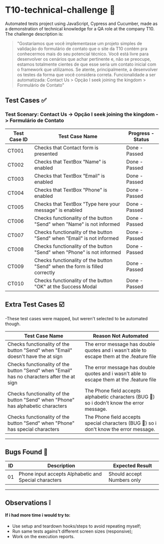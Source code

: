 # T10-technical-challenge :european_castle:

Automated tests project using JavaScript, Cypress and Cucumber, made as a demonstration of technical knowledge for a QA role at the company T10. The challenge description is:

> "Gostaríamos que você implementasse um projeto simples de validação do formulário de contato que o site da T10 contém pra conhecermos mais do seu potencial técnico. Você está livre para desenvolver os cenários que achar pertinente e, não se preocupe, estamos totalmente cientes de que esse seria um contato inicial com o framework que utilizamos. Se atente, principalmente, a desenvolver os testes da forma que você considera correta.
> Funcionalidade a ser automatizada: Contact Us > Opção I seek joining the kingdom > Formulário de Contato"

## Test Cases :white_check_mark:

### Test Scenary: Contact Us -> Opção I seek joining the kingdom -> Formulário de Contato

| Test Case ID | Test Case Name                                                              | Progress - Status |
| ------------ | --------------------------------------------------------------------------- | ----------------- |
| CT001        | Checks that Contact form is presented                                       | Done - Passed     |
| CT002        | Checks that TextBox "Name" is enabled                                       | Done - Passed     |
| CT003        | Checks that TextBox "Email" is enabled                                      | Done - Passed     |
| CT004        | Checks that TextBox "Phone" is enabled                                      | Done - Passed     |
| CT005        | Checks that TextBox "Type here your message" is enabled                     | Done - Passed     |
| CT006        | Checks functionality of the button "Send" when "Name" is not informed       | Done - Passed     |
| CT007        | Checks functionality of the button "Send" when "Email" is not informed      | Done - Passed     |
| CT008        | Checks functionality of the button "Send" when "Phone" is not informed      | Done - Passed     |
| CT009        | Checks functionality of the button "Send" when the form is filled correctly | Done - Passed     |
| CT010        | Checks functionality of the button "OK" at the Success Modal                 | Done - Passed     |

## Extra Test Cases :ballot_box_with_check:

-These test cases were mapped, but weren't selected to be automated though.

| Test Case Name                                                                             | Reason Not Automated                                                                          |
| ------------------------------------------------------------------------------------------ | --------------------------------------------------------------------------------------------- |
| Checks functionality of the button "Send" when "Email" doesn't have the at sign            | The error message has double quotes and i wasn't able to escape them at the .feature file     |
| Checks functionality of the button "Send" when "Email" has no characters after the at sign | The error message has double quotes and i wasn't able to escape them at the .feature file     |
| Checks functionality of the button "Send" when "Phone" has alphabetic characters           | The Phone field accepts alphabetic characters (BUG :bug:) so i dodn't know the error message. |
| Checks functionality of the button "Send" when "Phone" has special characters              | The Phone field accepts special characters (BUG :bug:) so i don't know the error message.    |

---

## Bugs Found :bug:

| ID  | Description                                           | Expected Result            |
| --- | ----------------------------------------------------- | -------------------------- |
| 01  | Phone input accepts Alphabetic and Special characters | Should accept Numbers only |

---

## Observations :grey_exclamation:

#### If i had more time i would try to:

- Use setup and teardown hooks/steps to avoid repeating myself;
- Run same tests agains't different screen sizes (responsive);
- Work on the execution reports.
